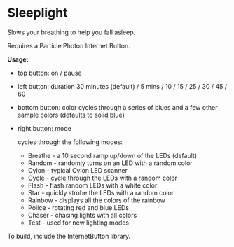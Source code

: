 # Sleeplight #

Slows your breathing to help you fall asleep.

Requires a Particle Photon Internet Button.

**Usage:**

* top button:	on / pause

* left button:	duration
		30 minutes (default) / 5 mins / 10 / 15 / 25 / 30 / 45 / 60

* bottom button:	color
			cycles through a series of blues and a few other sample colors
			(defaults to solid blue)

* right button:	mode

    cycles through the following modes:
  * Breathe 	- a 10 second ramp up/down of the LEDs (default)
  * Random	- randomly turns on an LED with a random color
  * Cylon		- typical Cylon LED scanner
  * Cycle		- cycle through the LEDs with a random color
  * Flash		- flash random LEDs with a white color
  * Star		- quickly strobe the LEDs with a random color
  * Rainbow	- displays all the colors of the rainbow
  * Police	- rotating red and blue LEDs
  * Chaser	- chasing lights with all colors
  * Test		- used for new lighting modes
		


To build, include the InternetButton library.
